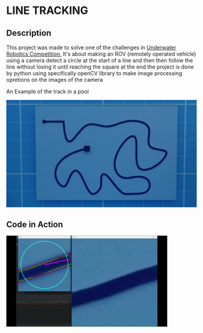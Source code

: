 # LINE TRACKING

## Description
This project was made to solve one of the challenges in 
<a href="https://www.uwrchallenges.org" target="_blank">Underwater Robotics Competition.</a>
It's about making an ROV (remotely operated vehicle) using a camera detect a circle at the start of a line and then then follow the line without losing it until reaching the square at the end
the project is done by python using specifically openCV library to make image processing opretions on the images of the camera

An Example of the track in a pool

![An Example of the track in a pool](https://github.com/AbuAlHagag/ROV-line-track/blob/master/referance.jpg)

## Code in Action
![](https://github.com/AbuAlHagag/ROV-line-track/blob/master/line%20track%20gif.gif)
